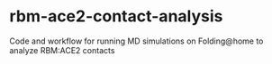 # rbm-ace2-contact-analysis
Code and workflow for running MD simulations on Folding@home to analyze RBM:ACE2 contacts

